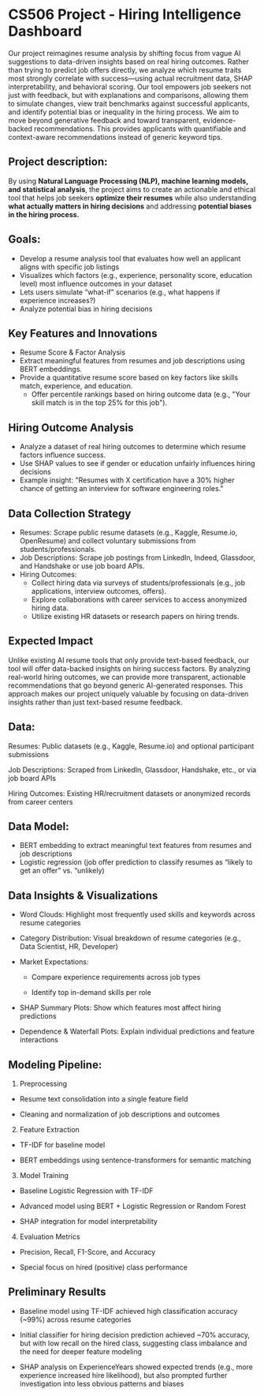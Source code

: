 # CS506 Project - Hiring Intelligence Dashboard
Our project reimagines resume analysis by shifting focus from vague AI suggestions to data-driven insights based on real hiring outcomes. Rather than trying to predict job offers directly, we analyze which resume traits most strongly correlate with success—using actual recruitment data, SHAP interpretability, and behavioral scoring. Our tool empowers job seekers not just with feedback, but with explanations and comparisons, allowing them to simulate changes, view trait benchmarks against successful applicants, and identify potential bias or inequality in the hiring process. We aim to move beyond generative feedback and toward transparent, evidence-backed recommendations. This provides applicants with quantifiable and context-aware recommendations instead of generic keyword tips.

## Project description:

By using **Natural Language Processing (NLP), machine learning models, and statistical analysis**, the project aims to create an actionable and ethical tool that helps job seekers **optimize their resumes** while also understanding **what actually matters in hiring decisions** and addressing **potential biases in the hiring process.**
## Goals:
- Develop a resume analysis tool that evaluates how well an applicant aligns with specific job listings
- Visualizes which factors (e.g., experience, personality score, education level) most influence outcomes in your dataset
- Lets users simulate “what-if” scenarios (e.g., what happens if experience increases?)
- Analyze potential bias in hiring decisions
## Key Features and Innovations
- Resume Score & Factor Analysis
- Extract meaningful features from resumes and job descriptions using BERT embeddings.
- Provide a quantitative resume score based on key factors like skills match, experience, and education.
  - Offer percentile rankings based on hiring outcome data (e.g., "Your skill match is in the top 25% for this job").
## Hiring Outcome Analysis
- Analyze a dataset of real hiring outcomes to determine which resume factors influence success.
- Use SHAP values to see if gender or education unfairly influences hiring decisions
- Example insight: "Resumes with X certification have a 30% higher chance of getting an interview for software engineering roles."
## Data Collection Strategy
- Resumes: Scrape public resume datasets (e.g., Kaggle, Resume.io, OpenResume) and collect voluntary submissions from students/professionals.
- Job Descriptions: Scrape job postings from LinkedIn, Indeed, Glassdoor, and Handshake or use job board APIs.
- Hiring Outcomes:
  - Collect hiring data via surveys of students/professionals (e.g., job applications, interview outcomes, offers).
  - Explore collaborations with career services to access anonymized hiring data.
  - Utilize existing HR datasets or research papers on hiring trends.

## Expected Impact
Unlike existing AI resume tools that only provide text-based feedback, our tool will offer data-backed insights on hiring success factors. By analyzing real-world hiring outcomes, we can provide more transparent, actionable recommendations that go beyond generic AI-generated responses.
This approach makes our project uniquely valuable by focusing on data-driven insights rather than just text-based resume feedback.
  
## Data:
Resumes: Public datasets (e.g., Kaggle, Resume.io) and optional participant submissions

Job Descriptions: Scraped from LinkedIn, Glassdoor, Handshake, etc., or via job board APIs

Hiring Outcomes: Existing HR/recruitment datasets or anonymized records from career centers
## Data Model:
- BERT embedding to extract meaningful text features from resumes and job descriptions
- Logistic regression (job offer prediction to classify resumes as “likely to get an offer” vs. “unlikely)
## Data Insights & Visualizations

- Word Clouds: Highlight most frequently used skills and keywords across resume categories

- Category Distribution: Visual breakdown of resume categories (e.g., Data Scientist, HR, Developer)

- Market Expectations:

  - Compare experience requirements across job types

  - Identify top in-demand skills per role

- SHAP Summary Plots: Show which features most affect hiring predictions

- Dependence & Waterfall Plots: Explain individual predictions and feature interactions


## Modeling Pipeline: 

1. Preprocessing

  - Resume text consolidation into a single feature field

  - Cleaning and normalization of job descriptions and outcomes

2. Feature Extraction

  - TF-IDF for baseline model

  - BERT embeddings using sentence-transformers for semantic matching

3. Model Training

  - Baseline Logistic Regression with TF-IDF

  - Advanced model using BERT + Logistic Regression or Random Forest

  - SHAP integration for model interpretability

4. Evaluation Metrics

  - Precision, Recall, F1-Score, and Accuracy

  - Special focus on hired (positive) class performance

## Preliminary Results

- Baseline model using TF-IDF achieved high classification accuracy (~99%) across resume categories

- Initial classifier for hiring decision prediction achieved ~70% accuracy, but with low recall on the hired class, suggesting class imbalance and the need for deeper feature modeling

- SHAP analysis on ExperienceYears showed expected trends (e.g., more experience increased hire likelihood), but also prompted further investigation into less obvious patterns and biases


